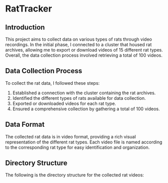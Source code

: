 # RatTracker

## Introduction

This project aims to collect data on various types of rats through video recordings. In the initial phase, I connected to a cluster that housed rat archives, allowing me to export or download videos of 15 different rat types. Overall, the data collection process involved retrieving a total of 100 videos.

## Data Collection Process

To collect the rat data, I followed these steps:

1. Established a connection with the cluster containing the rat archives.
2. Identified the different types of rats available for data collection.
3. Exported or downloaded videos for each rat type.
4. Ensured a comprehensive collection by gathering a total of 100 videos.

## Data Format

The collected rat data is in video format, providing a rich visual representation of the different rat types. Each video file is named according to the corresponding rat type for easy identification and organization.

## Directory Structure

The following is the directory structure for the collected rat videos:


